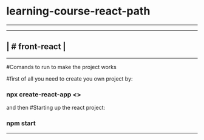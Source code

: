 # learning-course-react-path


-------------------------------------------------------------------
-------------------------------------------------------------------
|                       # front-react                             |
-------------------------------------------------------------------
-------------------------------------------------------------------

#Comands to run to make the project works

#first of all you need to create you own project by:
### npx create-react-app <<project-name>>
and then
#Starting up the react project:
### npm start

-------------------------------------------------------------------

